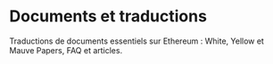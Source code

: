 # Documents et traductions

Traductions de documents essentiels sur Ethereum : White, Yellow et Mauve Papers, FAQ et articles.
